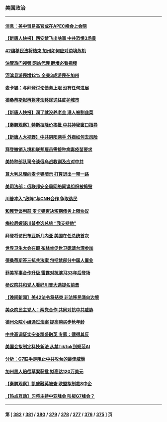 ### 美国政治
---
#### [消息：美中贸易高官或在APEC峰会上会晤](../../pages/ncid1078159/n13992700.md?05101645) 
#### [【新唐人快报】西安禁飞出啥事 中共恐惧3场景](../../pages/ncid1078159/n13992595.md?05101645) 
#### [42编移民法将结束 加州如何应对边境危机](../../pages/ncid1078159/n13992702.md?05101645) 
#### [油管热门视频 网站代理 翻墙必看视频](http://138.2.39.72:81/youtube.html?epic-marker?05101645)
#### [河滨县游民增12% 全美3成游民在加州](../../pages/ncid1078159/n13992692.md?05101645) 
#### [麦卡锡：与拜登讨论债务上限 没有任何进展](../../pages/ncid1078159/n13992516.md?05101645) 
#### [德桑蒂斯拟再将非法移民送往庇护城市](../../pages/ncid1078159/n13992576.md?05101645) 
#### [【新唐人快报】润了就没养老金 港人被割韭菜](../../pages/ncid1078159/n13992561.md?05101645) 
#### [【秦鹏观察】特斯拉降价挨批 中共神秘窗口指导](../../pages/ncid1078159/n13992557.md?05101645) 
#### [【新唐人大视野】中共阴阳两手 外商如何去风险](../../pages/ncid1078159/n13992428.md?05101645) 
#### [拜登撤销入境和联邦雇员需接种病毒疫苗要求](../../pages/ncid1078159/n13992536.md?05101645) 
#### [美特种部队司令谈俄乌战教训及应对中共](../../pages/ncid1078159/n13992407.md?05101645) 
#### [意大利总理向麦卡锡暗示 打算退出一带一路](../../pages/ncid1078159/n13992458.md?05101645) 
#### [美司法部：俄联邦安全局网络间谍组织被捣毁](../../pages/ncid1078159/n13992361.md?05101645) 
#### [川普冲入“敌阵”与CNN合作 争取选民](../../pages/ncid1078159/n13992403.md?05101645) 
#### [和拜登谈判前 麦卡锡否决短期债务上限协议](../../pages/ncid1078159/n13992273.md?05101645) 
#### [梅拉尼娅谈川普参选总统 “我支持他”](../../pages/ncid1078159/n13992404.md?05101645) 
#### [拜登将访巴布亚新几内亚 美国在任总统首次](../../pages/ncid1078159/n13992316.md?05101645) 
#### [世界卫生大会在即 布林肯促世卫邀请台湾参加](../../pages/ncid1078159/n13992399.md?05101645) 
#### [德桑蒂斯签三抗共法案 包括禁部分中国人置业](../../pages/ncid1078159/n13992308.md?05101645) 
#### [菲美军事合作升级 雷霆对抗演习33年后登场](../../pages/ncid1078159/n13992354.md?05101645) 
#### [参议院共和党人看好川普大选提名前景](../../pages/ncid1078159/n13991958.md?05101645) 
#### [【晚间新闻】美42法令将结束 非法移民涌向边境](../../pages/ncid1078159/n13992015.md?05101645) 
#### [美众院民主党人：两党合作 共同对抗中共威胁](../../pages/ncid1078159/n13991873.md?05101645) 
#### [德州众院小组通过法案 提高购买步枪年龄](../../pages/ncid1078159/n13991778.md?05101645) 
#### [中共高调证实突查凯盛融英 专家：适得其反](../../pages/ncid1078159/n13991798.md?05101645) 
#### [美国会拟制定科技新法 从禁TikTok到规范AI](../../pages/ncid1078159/n13991543.md?05101645) 
#### [分析：G7联手是阻止中共攻台的最佳威慑](../../pages/ncid1078159/n13991613.md?05101645) 
#### [加州黑人赔偿草案获批 拟高达120万美元](../../pages/ncid1078159/n13991736.md?05101645) 
#### [【秦鹏观察】凯盛融英被查 欧盟拟制裁8中企](../../pages/ncid1078159/n13991664.md?05101645) 
#### [【热点互动】习将主持中亚峰会 叫板G7峰会？](../../pages/ncid1078159/n13991691.md?05101645) 

---
#### 第 [ [382](./382.md?05101645) / [381](./381.md?05101645) / [380](./380.md?05101645) / [379](./379.md?05101645) / [378](./378.md?05101645) / [377](./377.md?05101645) / [376](./376.md?05101645) / [375](./375.md?05101645) ] 页
